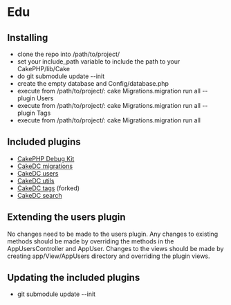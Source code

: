 # Edu #

## Installing ##
* clone the repo into /path/to/project/
* set your include_path variable to include the path to your CakePHP/lib/Cake
* do git submodule update --init
* create the empty database and Config/database.php
* execute from /path/to/project/: cake Migrations.migration run all --plugin Users
* execute from /path/to/project/: cake Migrations.migration run all --plugin Tags
* execute from /path/to/project/: cake Migrations.migration run all

## Included plugins ##
* [CakePHP Debug Kit][]
* [CakeDC migrations][]
* [CakeDC users][]
* [CakeDC utils][]
* [CakeDC tags][] (forked)
* [CakeDC search][]

[CakePHP Debug Kit]: https://github.com/cakephp/debug_kit.git
[CakeDC users]: https://github.com/CakeDC/users.git
[CakeDC migrations]: https://github.com/CakeDC/migrations.git
[CakeDC utils]: https://github.com/CakeDC/utils.git
[CakeDC tags]: https://github.com/neterslandreau/tags.git
[CakeDC search]: https://github.com/CakeDC/search.git

## Extending the users plugin ##

No changes need to be made to the users plugin. Any changes to existing methods should be made
by overriding the methods in the AppUsersController and AppUser. Changes to the views should be made by
creating app/View/AppUsers directory and overriding the plugin views.

## Updating the included plugins ##
 * git submodule update --init


